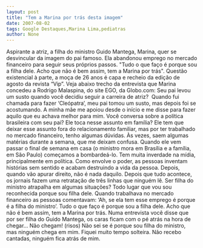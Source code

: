 ```yaml
---
layout: post
title: "Tem a Marina por trás desta imagem"
date: 2007-08-02
tags: Google Destaques,Marina Lima,pediatras
author: None
---
```

Aspirante a atriz, a filha do ministro Guido Mantega, Marina, quer se desvincular da imagem do pai famoso.
Ela abandonou emprego no mercado financeiro para&nbsp;seguir seus pr&oacute;prios passos.&nbsp;&quot;Tudo o que fa&ccedil;o &eacute; porque sou a filha dele. Acho que n&atilde;o &eacute; bem assim, tem a Marina por tr&aacute;s&quot;. 
Quest&atilde;o existencial &agrave; parte, a mo&ccedil;a de 26 anos &eacute; capa e recheio da edi&ccedil;&atilde;o de agosto da revista &ldquo;Vip&rdquo;.
Veja abaixo trecho da entrevista que Marina concedeu a Rodrigo Malaspina, do site EGO, da Globo.com: 
Seu pai levou um susto quando voc&ecirc; decidiu seguir a carreira de atriz?&nbsp;
Quando fui chamada para fazer &lsquo;Cle&oacute;patra&rsquo;, meu pai tomou um susto, mas depois foi se acostumando. A minha m&atilde;e me apoiou desde o in&iacute;cio e me disse para fazer aquilo que eu achava melhor para mim. 
Voc&ecirc; conversa sobre a pol&iacute;tica brasileira com seu pai? Ele toca nesse assunto em fam&iacute;lia? 
Ele tem que deixar esse assunto fora do relacionamento familiar, mas por ter trabalhado no mercado financeiro, tenho algumas d&uacute;vidas. &Agrave;s vezes, saem algumas mat&eacute;rias durante a semana, que me deixam confusa. Quando ele vem passar o final de semana em casa (o ministro mora em Bras&iacute;lia e a fam&iacute;lia, em S&atilde;o Paulo) come&ccedil;amos a bombarde&aacute;-lo. Tem muita inverdade na m&iacute;dia, principalmente em pol&iacute;tica. Como envolve o poder, as pessoas inventam hist&oacute;rias sem sentido e acabam destruindo a vida da pessoa. Depois, quando v&atilde;o apurar direito, n&atilde;o &eacute; nada daquilo. Depois que tudo acontece, os jornais fazem uma retrata&ccedil;&atilde;o de tr&ecirc;s linhas que ningu&eacute;m l&ecirc;. 
Ser filha do ministro atrapalha em algumas situa&ccedil;&otilde;es? 
Todo lugar que vou sou reconhecida porque sou filha dele. Quando trabalhava no mercado financeiro as pessoas comentavam: &lsquo;Ah, se ela tem esse emprego &eacute; porque &eacute; a filha do ministro&rsquo;. Tudo o que fa&ccedil;o &eacute; porque sou a filha dele. Acho que n&atilde;o &eacute; bem assim, tem a Marina por tr&aacute;s. 
Numa entrevista voc&ecirc; disse que por ser filha do Guido Mantega, os caras ficam com o p&eacute; atr&aacute;s na hora de chegar... 
N&atilde;o chegam! (risos) N&atilde;o sei se &eacute; porque sou filha do ministro, mas ningu&eacute;m chega em mim. Fiquei muito tempo solteira. N&atilde;o recebo cantadas, ningu&eacute;m fica atr&aacute;s de mim.&nbsp; 